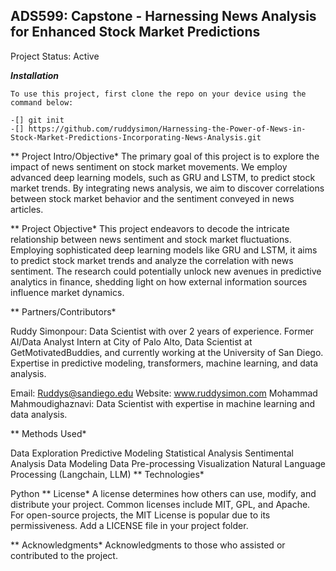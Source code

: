 ## ADS599: Capstone - Harnessing News Analysis for Enhanced Stock Market Predictions

Project Status: Active

***Installation*** 
```
To use this project, first clone the repo on your device using the command below:

-[] git init
-[] https://github.com/ruddysimon/Harnessing-the-Power-of-News-in-Stock-Market-Predictions-Incorporating-News-Analysis.git
```
** Project Intro/Objective*
The primary goal of this project is to explore the impact of news sentiment on stock market movements. We employ advanced deep learning models, such as GRU and LSTM, to predict stock market trends. By integrating news analysis, we aim to discover correlations between stock market behavior and the sentiment conveyed in news articles.

** Project Objective*
This project endeavors to decode the intricate relationship between news sentiment and stock market fluctuations. Employing sophisticated deep learning models like GRU and LSTM, it aims to predict stock market trends and analyze the correlation with news sentiment. The research could potentially unlock new avenues in predictive analytics in finance, shedding light on how external information sources influence market dynamics.

** Partners/Contributors*

Ruddy Simonpour: Data Scientist with over 2 years of experience. Former AI/Data Analyst Intern at City of Palo Alto, Data Scientist at GetMotivatedBuddies, and currently working at the University of San Diego. Expertise in predictive modeling, transformers, machine learning, and data analysis.

Email: Ruddys@sandiego.edu
Website: www.ruddysimon.com
Mohammad Mahmoudighaznavi: Data Scientist with expertise in machine learning and data analysis.

** Methods Used*

Data Exploration
Predictive Modeling
Statistical Analysis
Sentimental Analysis
Data Modeling
Data Pre-processing
Visualization
Natural Language Processing (Langchain, LLM)
** Technologies*

Python
** License*
A license determines how others can use, modify, and distribute your project. Common licenses include MIT, GPL, and Apache. For open-source projects, the MIT License is popular due to its permissiveness. Add a LICENSE file in your project folder.

** Acknowledgments*
Acknowledgments to those who assisted or contributed to the project.

